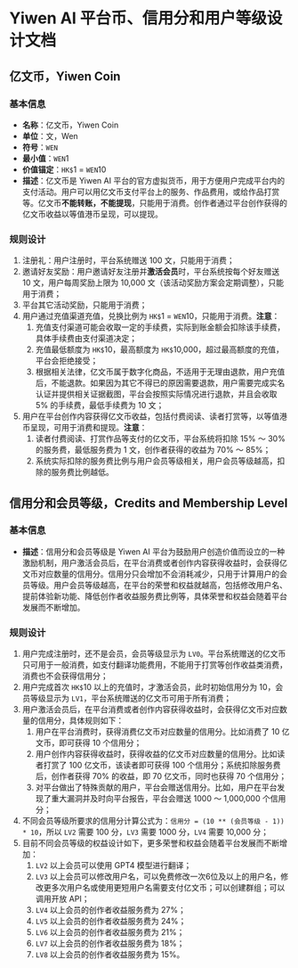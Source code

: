 # Yiwen AI 平台币、信用分和用户等级设计文档

## 亿文币，Yiwen Coin
### 基本信息
- **名称**：亿文币，Yiwen Coin
- **单位**：文，Wen
- **符号**：`WEN`
- **最小值**：`WEN`1
- **价值锚定**：`HK$`1 = `WEN`10
- **描述**：亿文币是 Yiwen AI 平台的官方虚拟货币，用于方便用户完成平台内的支付活动。用户可以用亿文币支付平台上的服务、作品费用，或给作品打赏等。亿文币**不能转账，不能提现**，只能用于消费。创作者通过平台创作获得的亿文币收益以等值港币呈现，可以提现。

### 规则设计
1. 注册礼：用户注册时，平台系统赠送 100 文，只能用于消费；
2. 邀请好友奖励：用户邀请好友注册并**激活会员**时，平台系统按每个好友赠送 10 文，用户每周奖励上限为 10,000 文（该活动奖励方案会定期调整），只能用于消费；
3. 平台其它活动奖励，只能用于消费；
4. 用户通过充值渠道充值，兑换比例为 `HK$`1 = `WEN`10，只能用于消费。**注意**：
   1. 充值支付渠道可能会收取一定的手续费，实际到账金额会扣除该手续费，具体手续费由支付渠道决定；
   2. 充值最低额度为 `HK$`10，最高额度为 `HK$`10,000，超过最高额度的充值，平台会拒绝接受；
   3. 根据相关法律，亿文币属于数字化商品，不适用于无理由退款，用户充值后，不能退款。如果因为其它不得已的原因需要退款，用户需要完成实名认证并提供相关证据截图，平台会按照实际情况进行退款，并且会收取 5% 的手续费，最低手续费为 10 文；
5. 用户在平台创作内容获得亿文币收益，包括付费阅读、读者打赏等，以等值港币呈现，可用于消费和提现。**注意**：
   1. 读者付费阅读、打赏作品等支付的亿文币，平台系统将扣除 15% ～ 30% 的服务费，最低服务费为 1 文，创作者获得的收益为 70% ～ 85%；
   2. 系统实际扣除的服务费比例与用户会员等级相关，用户会员等级越高，扣除的服务费比例越低。

## 信用分和会员等级，Credits and Membership Level
### 基本信息
- **描述**：信用分和会员等级是 Yiwen AI 平台为鼓励用户创造价值而设立的一种激励机制，用户激活会员后，在平台消费或者创作内容获得收益时，会获得亿文币对应数量的信用分。信用分只会增加不会消耗减少，只用于计算用户的会员等级。用户会员等级越高，在平台的荣誉和权益就越高，包括修改用户名、提前体验新功能、降低创作者收益服务费比例等，具体荣誉和权益会随着平台发展而不断增加。

### 规则设计
1. 用户完成注册时，还不是会员，会员等级显示为 `LV0`。平台系统赠送的亿文币只可用于一般消费，如支付翻译功能费用，不能用于打赏等创作收益类消费，消费也不会获得信用分；
2. 用户完成首次 `HK$`10 以上的充值时，才激活会员，此时初始信用分为 10，会员等级显示为 `LV1`，平台系统赠送的亿文币可用于所有消费；
3. 用户激活会员后，在平台消费或者创作内容获得收益时，会获得亿文币对应数量的信用分，具体规则如下：
   1. 用户在平台消费时，获得消费亿文币对应数量的信用分。比如消费了 10 亿文币，即可获得 10 个信用分；
   2. 用户创作内容获得收益时，获得收益的亿文币对应数量的信用分。比如读者打赏了 100 亿文币，该读者即可获得 100 个信用分；系统扣除服务费后，创作者获得 70% 的收益，即 70 亿文币，同时也获得 70 个信用分；
   3. 对平台做出了特殊贡献的用户，平台会赠送信用分。比如，用户在平台发现了重大漏洞并及时向平台报告，平台会赠送 1000 ～ 1,000,000 个信用分；
4. 不同会员等级所要求的信用分计算公式为：`信用分 = (10 ** (会员等级 - 1)) * 10`，所以 `LV2` 需要 100 分，`LV3` 需要 1000 分，`LV4` 需要 10,000 分；
5. 目前不同会员等级的权益设计如下，更多荣誉和权益会随着平台发展而不断增加：
   1. `LV2` 以上会员可以使用 GPT4 模型进行翻译；
   2. `LV3` 以上会员可以修改用户名，可以免费修改一次6位及以上的用户名，修改更多次用户名或使用更短用户名需要支付亿文币；可以创建群组；可以调用开放 API；
   3. `LV4` 以上会员的创作者收益服务费为 27%；
   4. `LV5` 以上会员的创作者收益服务费为 24%；
   5. `LV6` 以上会员的创作者收益服务费为 21%；
   6. `LV7` 以上会员的创作者收益服务费为 18%；
   7. `LV8` 以上会员的创作者收益服务费为 15%。